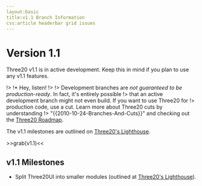 ```yaml
---
layout:basic
title:v1.1 Branch Information
css:article headerbar grid issues
---
```


<div id="content">
<div class="fixed-width" markdown="1">

Version 1.1
===========

Three20 v1.1 is in active development. Keep this in mind if you plan to use any v1.1 features.

!> !* Hey, listen!
!> 
!> Development branches are *not guaranteed to be production-ready*. In fact, it's entirely possible
!> that an active development branch might not even build. If you want to use Three20 for
!> production code, use a cut. Learn more about Three20 cuts by understanding
!> "{{2010-10-24-Branches-And-Cuts}}" and checking out the [Three20 Roadmap](/roadmap).

The v1.1 milestones are outlined on
[Three20's Lighthouse](http://three20.lighthouseapp.com/projects/62400/milestones/88714-three20-v11).

<div>
>>grab(v1.1)<<
</div>

v1.1 Milestones
---------------

* Split Three20UI into smaller modules (outlined at [Three20's Lighthouse](http://three20.lighthouseapp.com/projects/62400/milestones/88714-three20-v11)).

</div> <!-- .fixed-width -->
</div> <!-- #content -->
